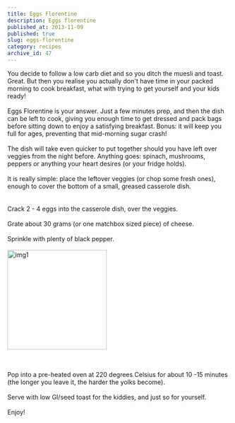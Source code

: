 ```yaml
---
title: Eggs Florentine
description: Eggs florentine
published_at: 2013-11-09
published: true
slug: eggs-florentine
category: recipes
archive_id: 47
---
```


<div>You decide to follow a low carb diet and so you ditch the muesli and toast. Great. But then you realise you actually don't have time in your packed morning to cook breakfast, what with trying to get yourself and your kids ready! <br><br>
Eggs Florentine is your answer. Just a few minutes prep, and then the dish can be left to cook, giving you enough time to get dressed and pack bags before sitting down to enjoy a satisfying breakfast. Bonus: it will keep you full for ages, preventing that mid-morning sugar crash!<br><br>
The dish will take even quicker to put together should you have left over veggies from the night before. Anything goes: spinach, mushrooms, peppers or anything your heart desires (or your fridge holds).<br><br>
It is really simple: place the leftover veggies (or chop some fresh ones), enough to cover the bottom of a small, greased casserole dish.<br><br><br>
Crack 2 - 4 eggs into the casserole dish, over the veggies. <br><br>
Grate about 30 grams (or one matchbox sized piece) of cheese.<br><br>
Sprinkle with plenty of black pepper.<br><br><div class="art_pic_wrapper">
<img src="/assets/images/articles/eggs_florentine_prep_web.jpg" alt="img1" width="225" height="225"><br><p></p>
</div>
<br><br>
Pop into a pre-heated oven at 220 degrees Celsius for about 10 -15 minutes (the longer you leave it, the harder the yolks become).<br><br>
Serve with low GI/seed toast for the kiddies, and just so for yourself.<br><br>
Enjoy!</div>